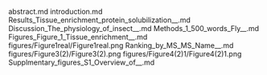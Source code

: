 abstract.md
introduction.md
Results_Tissue_enrichment_protein_solubilization__.md
Discussion_The_physiology_of_insect__.md
Methods_1_500_words_Fly__.md
Figures_Figure_1_Tissue_enrichment__.md
figures/Figure1real/Figure1real.png
Ranking_by_MS_MS_Name__.md
figures/Figure3(2)/Figure3(2).png
figures/Figure4(2)1/Figure4(2)1.png
Supplmentary_figures_S1_Overview_of__.md
